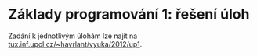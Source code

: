 # Základy programování 1: řešení úloh
Zadání k jednotlivým úlohám lze najít na [tux.inf.upol.cz/~havrlant/vyuka/2012/up1](http://tux.inf.upol.cz/~havrlant/vyuka/2012/up1/).